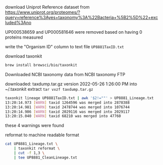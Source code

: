 download Uniprot Reference dataset from https://www.uniprot.org/proteomes/?query=reference%3Ayes+taxonomy%3A%22Bacteria+%5B2%5D%22+excluded%3Ano

UP000538659 and UP000581646 were removed based on having 0 proteins measured

write the "Organism ID" column to text file `UP8881TaxID.txt`

download taxonkit

```bash
brew install brewsci/bio/taxonkit
```

Downloaded NCBI taxonomy data from NCBI taxonomy FTP

downloaded: taxdump.tar.gz version 2022-05-26 1:26:00 PM
into ~/.taxonkit
extract ``tar vxzf taxdump.tar.gz``


```bash
taxonkit lineage UP8881TaxID.txt | awk '$2!=""' > UP8881_Lineage.txt
13:20:14.973 [WARN] taxid 1264596 was merged into 2878388
13:20:14.981 [WARN] taxid 2478744 was merged into 1076744
13:20:14.986 [WARN] taxid 2029116 was merged into 2029117
13:20:15.040 [WARN] taxid 68210 was merged into 47760
```
these 4 warnings were found

reformat to machine readable format

```bash
cat UP8881_Lineage.txt \                                            
    | taxonkit reformat \
    | cut -f 1,3 \
    | tee UP8881_CleanLineage.txt
```
